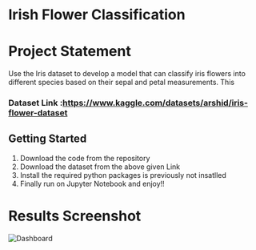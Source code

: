 # Irish Flower Classification

# Project Statement
Use the Iris dataset to develop a model that can classify iris
flowers into different species based on their sepal and petal
measurements. This

### Dataset Link :https://www.kaggle.com/datasets/arshid/iris-flower-dataset

## Getting Started
1. Download the code from the repository
2. Download the dataset from the above given Link
3. Install the required python packages is previously not insatlled
4. Finally run on Jupyter Notebook and enjoy!!

 
 # Results Screenshot

 
![Dashboard](https://github.com/AabshaarShaikh20/PowerBI/assets/169930813/538396ef-d58d-428c-b904-359f553d5571)
